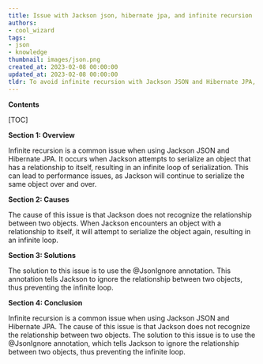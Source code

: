 ```yaml
---
title: Issue with Jackson json, hibernate jpa, and infinite recursion
authors:
- cool_wizard
tags:
- json
- knowledge
thumbnail: images/json.png
created_at: 2023-02-08 00:00:00
updated_at: 2023-02-08 00:00:00
tldr: To avoid infinite recursion with Jackson JSON and Hibernate JPA, use @JsonIgnore on the fields that cause the recursion.
---
```


**Contents**

[TOC]

**Section 1: Overview**

Infinite recursion is a common issue when using Jackson JSON and Hibernate JPA. It occurs when Jackson attempts to serialize an object that has a relationship to itself, resulting in an infinite loop of serialization. This can lead to performance issues, as Jackson will continue to serialize the same object over and over.

**Section 2: Causes**

The cause of this issue is that Jackson does not recognize the relationship between two objects. When Jackson encounters an object with a relationship to itself, it will attempt to serialize the object again, resulting in an infinite loop.

**Section 3: Solutions**

The solution to this issue is to use the @JsonIgnore annotation. This annotation tells Jackson to ignore the relationship between two objects, thus preventing the infinite loop.

**Section 4: Conclusion**

Infinite recursion is a common issue when using Jackson JSON and Hibernate JPA. The cause of this issue is that Jackson does not recognize the relationship between two objects. The solution to this issue is to use the @JsonIgnore annotation, which tells Jackson to ignore the relationship between two objects, thus preventing the infinite loop.
